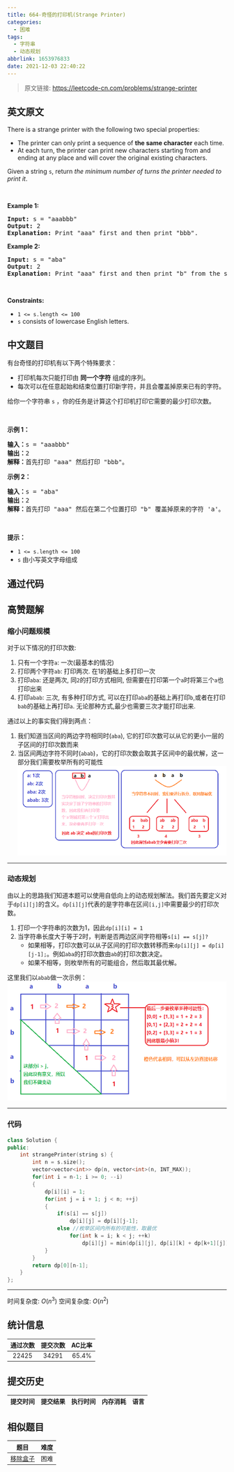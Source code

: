```yaml
---
title: 664-奇怪的打印机(Strange Printer)
categories:
  - 困难
tags:
  - 字符串
  - 动态规划
abbrlink: 1653976833
date: 2021-12-03 22:40:22
---
```


> 原文链接: https://leetcode-cn.com/problems/strange-printer


## 英文原文
<div><p>There is a strange printer with the following two special properties:</p>

<ul>
	<li>The printer can only print a sequence of <strong>the same character</strong> each time.</li>
	<li>At each turn, the printer can print new characters starting from and ending at any place and will cover the original existing characters.</li>
</ul>

<p>Given a string <code>s</code>, return <em>the minimum number of turns the printer needed to print it</em>.</p>

<p>&nbsp;</p>
<p><strong>Example 1:</strong></p>

<pre>
<strong>Input:</strong> s = &quot;aaabbb&quot;
<strong>Output:</strong> 2
<strong>Explanation:</strong> Print &quot;aaa&quot; first and then print &quot;bbb&quot;.
</pre>

<p><strong>Example 2:</strong></p>

<pre>
<strong>Input:</strong> s = &quot;aba&quot;
<strong>Output:</strong> 2
<strong>Explanation:</strong> Print &quot;aaa&quot; first and then print &quot;b&quot; from the second place of the string, which will cover the existing character &#39;a&#39;.
</pre>

<p>&nbsp;</p>
<p><strong>Constraints:</strong></p>

<ul>
	<li><code>1 &lt;= s.length &lt;= 100</code></li>
	<li><code>s</code> consists of lowercase English letters.</li>
</ul>
</div>

## 中文题目
<div><p>有台奇怪的打印机有以下两个特殊要求：</p>

<ul>
	<li>打印机每次只能打印由 <strong>同一个字符</strong> 组成的序列。</li>
	<li>每次可以在任意起始和结束位置打印新字符，并且会覆盖掉原来已有的字符。</li>
</ul>

<p>给你一个字符串 <code>s</code> ，你的任务是计算这个打印机打印它需要的最少打印次数。</p>
 

<p><strong>示例 1：</strong></p>

<pre>
<strong>输入：</strong>s = "aaabbb"
<strong>输出：</strong>2
<strong>解释：</strong>首先打印 "aaa" 然后打印 "bbb"。
</pre>

<p><strong>示例 2：</strong></p>

<pre>
<strong>输入：</strong>s = "aba"
<strong>输出：</strong>2
<strong>解释：</strong>首先打印 "aaa" 然后在第二个位置打印 "b" 覆盖掉原来的字符 'a'。
</pre>

<p> </p>

<p><strong>提示：</strong></p>

<ul>
	<li><code>1 <= s.length <= 100</code></li>
	<li><code>s</code> 由小写英文字母组成</li>
</ul>
</div>

## 通过代码
<RecoDemo>
</RecoDemo>


## 高赞题解
### 缩小问题规模
对于以下情况的打印次数:
1. 只有一个字符`a`: 一次(最基本的情况)
2. 打印两个字符`ab`: 打印两次. 在1的基础上多打印一次
3. 打印`aba`: 还是两次, 同`2`的打印方式相同, 但需要在打印第一个`a`时将第三个`a`也打印出来
4. 打印`abab`: 三次, 有多种打印方式, 可以在打印`aba`的基础上再打印`b`,或者在打印`bab`的基础上再打印`a`. 无论那种方式,最少也需要三次才能打印出来.

通过以上的事实我们得到两点：
1. 我们知道当区间的两边字符相同时(`aba`), 它的打印次数可以从它的更小一层的子区间的打印次数而来
2. 当区间两边字符不同时(`abab`)，它的打印次数会取其子区间中的最优解，这一部分我们需要枚举所有的可能性
![64c653ab21b85c1223b36ae0d415692.png](../images/strange-printer-0.png)
******************
### 动态规划
由以上的思路我们知道本题可以使用自低向上的动态规划解法。我们首先要定义对于`dp[i][j]`的含义。`dp[i][j]`代表的是字符串在区间`[i,j]`中需要最少的打印次数。
1. 打印一个字符串的次数为1，因此`dp[i][i] = 1`
2. 当字符串长度大于等于2时，判断是否两边区间字符相等`s[i] == s[j]?`
    - 如果相等，打印次数可以从子区间的打印次数转移而来`dp[i][j] = dp[i][j-1];`。例如`aba`的打印次数由`ab`的打印次数决定。
    - 如果不相等，则枚举所有的可能组合，然后取其最优解。

这里我们以`abab`做一次示例：
![6752922daf267d99e63531376f84a31.png](../images/strange-printer-1.png)
*******************
### 代码
```cpp
class Solution {
public:
    int strangePrinter(string s) {
        int n = s.size();
        vector<vector<int>> dp(n, vector<int>(n, INT_MAX));
        for(int i = n-1; i >= 0; --i)
        {
            dp[i][i] = 1;
            for(int j = i + 1; j < n; ++j)
            {
                if(s[i] == s[j])
                    dp[i][j] = dp[i][j-1];
                else //枚举区间内所有的可能性，取最优
                    for(int k = i; k < j; ++k)
                        dp[i][j] = min(dp[i][j], dp[i][k] + dp[k+1][j]);
            }
        }
        return dp[0][n-1];
    }
};
```
*****************
时间复杂度: $O(n^3)$
空间复杂度: $O(n^2)$

## 统计信息
| 通过次数 | 提交次数 | AC比率 |
| :------: | :------: | :------: |
|    22425    |    34291    |   65.4%   |

## 提交历史
| 提交时间 | 提交结果 | 执行时间 |  内存消耗  | 语言 |
| :------: | :------: | :------: | :--------: | :--------: |


## 相似题目
|                             题目                             | 难度 |
| :----------------------------------------------------------: | :---------: |
| [移除盒子](https://leetcode-cn.com/problems/remove-boxes/) | 困难|

